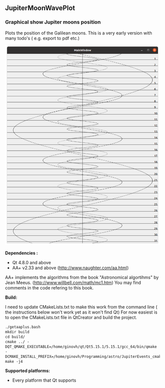 ## JupiterMoonWavePlot

### Graphical show Jupiter moons position

Plots the position of the Galilean moons. This is a very early version with many todo's ( e.g. export to pdf etc.)

![Screenshot](Screenshot.png)

**Dependencies :**
- Qt 4.8.0 and above 
- AA+ v2.33 and above (http://www.naughter.com/aa.html)

AA+ implements the algorithms from the book "Astronomical algortihms" by Jean Meeus. (http://www.willbell.com/math/mc1.htm)
You may find comments in the code refering to this book.

**Build:**

I need to update CMakeLists.txt to make this work from the command line ( the instructions below won't work yet as it won't find Qt)
For now easiest is to open the CMakeLists.txt file in QtCreator and build the project.

```
./getaaplus.bash
mkdir build
cd build/
cmake ../ -DQT_QMAKE_EXECUTABLE=/home/ginovh/qt/Qt5.15.1/5.15.1/gcc_64/bin/qmake -DCMAKE_INSTALL_PREFIX=/home/ginovh/Programming/astro/JupiterEvents_cmake/local_install
make -j4
```

**Supported platforms:**
- Every platform that Qt supports
